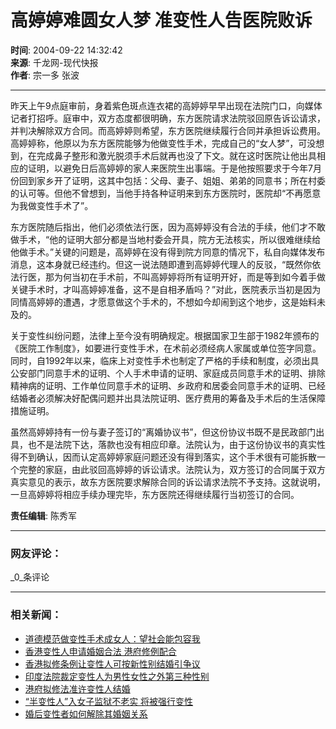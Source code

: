 # 高婷婷难圆女人梦 准变性人告医院败诉

**时间**: 2004-09-22 14:32:42  
**来源**: 千龙网-现代快报  
**作者**: 宗一多 张波  

---

昨天上午9点庭审前，身着紫色斑点连衣裙的高婷婷早早出现在法院门口，向媒体记者打招呼。庭审中，双方态度都很明确，东方医院请求法院驳回原告诉讼请求，并判决解除双方合同。而高婷婷则希望，东方医院继续履行合同并承担诉讼费用。高婷婷称，他原以为东方医院能够为他做变性手术，完成自己的“女人梦”，可没想到，在完成鼻子整形和激光脱须手术后就再也没了下文。就在这时医院让他出具相应的证明，以避免日后高婷婷的家人来医院生出事端。于是他按照要求于今年7月份回到家乡开了证明，这其中包括：父母、妻子、姐姐、弟弟的同意书；所在村委的认可等。但他不曾想到，当他手持各种证明来到东方医院时，医院却“不再愿意为我做变性手术了”。

东方医院随后指出，他们必须依法行医，因为高婷婷没有合法的手续，他们才不敢做手术，“他的证明大部分都是当地村委会开具，院方无法核实，所以很难继续给他做手术。”关键的问题是，高婷婷在没有得到院方同意的情况下，私自向媒体发布消息，这本身就已经违约。但这一说法随即遭到高婷婷代理人的反驳，“既然你依法行医，那为何当初在手术前，不叫高婷婷将所有证明开好，而是等到如今着手做关键手术时，才叫高婷婷准备，这不是自相矛盾吗？”对此，医院表示当初是因为同情高婷婷的遭遇，才愿意做这个手术的，不想如今却闹到这个地步，这是始料未及的。

关于变性纠纷问题，法律上至今没有明确规定。根据国家卫生部于1982年颁布的《医院工作制度》，如要进行变性手术，在术前必须经病人家属或单位签字同意。同时，自1992年以来，临床上对变性手术也制定了严格的手续和制度，必须出具公安部门同意手术的证明、个人手术申请的证明、家庭成员同意手术的证明、排除精神病的证明、工作单位同意手术的证明、乡政府和居委会同意手术的证明、已经结婚者必须解决好配偶问题并出具法院证明、医疗费用的筹备及手术后的生活保障措施证明。

虽然高婷婷持有一份与妻子签订的“离婚协议书”，但这份协议书既不是民政部门出具，也不是法院下达，落款也没有相应印章。法院认为，由于这份协议书的真实性得不到确认，因而认定高婷婷家庭问题还没有得到落实，这个手术很有可能拆散一个完整的家庭，由此驳回高婷婷的诉讼请求。法院认为，双方签订的合同属于双方真实意见的表示，故东方医院要求解除合同的诉讼请求法院不予支持。这就说明，一旦高婷婷将相应手续办理完毕，东方医院还得继续履行当初签订的合同。

**责任编辑**: 陈秀军

---

### 网友评论：

_0_条评论

---

### 相关新闻：

- [道德模范做变性手术成女人：望社会能包容我](http://www.chinacourt.org/article/detail/2014/08/id/1366484.shtml "道德模范做变性手术成女人：望社会能包容我")
- [香港变性人申请婚姻合法 港府修例配合](http://www.chinacourt.org/article/detail/2014/05/id/1306447.shtml "香港变性人申请婚姻合法 港府继续修例配合")
- [香港拟修条例让变性人可按新性别结婚引争议](http://www.chinacourt.org/article/detail/2014/04/id/1281496.shtml "香港拟修条例让变性人可按新性别结婚引争议")
- [印度法院裁定变性人为男性女性之外第三种性别](http://www.chinacourt.org/article/detail/2014/04/id/1277134.shtml "印度法院裁定变性人为男性女性之外第三种性别")
- [港府拟修法准许变性人结婚](http://www.chinacourt.org/article/detail/2014/01/id/1174236.shtml "港府拟修法准许变性人结婚")
- [“半变性人”入女子监狱不老实 将被强行变性](http://www.chinacourt.org/article/detail/2013/12/id/1166659.shtml "“半变性人”入女子监狱不老实 将被强行变性")
- [婚后变性者如何解除其婚姻关系](http://www.chinacourt.org/article/detail/2013/08/id/1054105.shtml "婚后变性者如何解除其婚姻关系")
<!-- tcd_original_link https://www.chinacourt.org/article/detail/2004/09/id/133375.shtml -->
